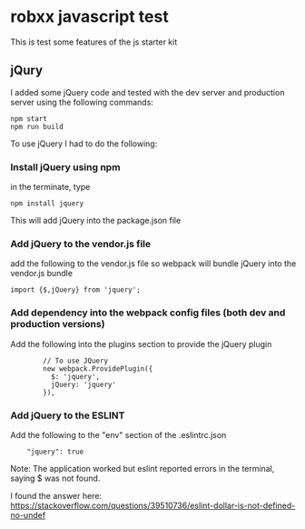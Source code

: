 # robxx javascript test

This is test some features of the js starter kit

## jQury
I added some jQuery code and tested with the dev server and production server using the following commands:
```
npm start
npm run build
```

To use jQuery I had to do the following:

### Install jQuery using npm
in the terminate, type
```
npm install jquery
```
This will add jQuery into the package.json file

### Add jQuery to the vendor.js file
add the following to the vendor.js file so webpack will bundle jQuery into the vendor.js bundle
```
import {$,jQuery} from 'jquery';
```

### Add dependency into the webpack config files (both dev and production versions)
Add the following into the plugins section to provide the jQuery plugin
```
        // To use JQuery
        new webpack.ProvidePlugin({
          $: 'jquery',
          jQuery: 'jquery'
        }),
```

### Add jQuery to the ESLINT
Add the following to the "env" section of the .eslintrc.json
```
    "jquery": true
```
Note: The application worked but eslint reported errors in the terminal, saying $ was not found.

I found the answer here:
https://stackoverflow.com/questions/39510736/eslint-dollar-is-not-defined-no-undef

